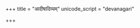 +++
title = "आदीषादिय्यम्"
unicode_script = "devanagari"

+++
<div class="js_include" url="/vedAH/sAma/paravastu-saama/devaH/somaH/AdIShAdiyyam/"  newLevelForH1="1" includeTitle="true"> </div>